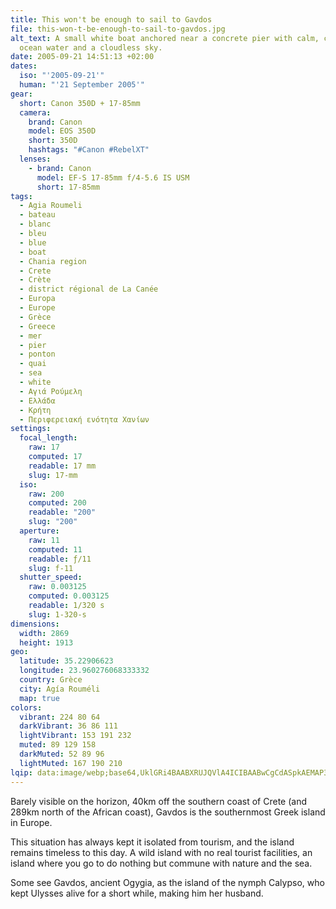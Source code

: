 ```yaml
---
title: This won't be enough to sail to Gavdos
file: this-won-t-be-enough-to-sail-to-gavdos.jpg
alt_text: A small white boat anchored near a concrete pier with calm, clear blue
  ocean water and a cloudless sky.
date: 2005-09-21 14:51:13 +02:00
dates:
  iso: "'2005-09-21'"
  human: "'21 September 2005'"
gear:
  short: Canon 350D + 17-85mm
  camera:
    brand: Canon
    model: EOS 350D
    short: 350D
    hashtags: "#Canon #RebelXT"
  lenses:
    - brand: Canon
      model: EF-S 17-85mm f/4-5.6 IS USM
      short: 17-85mm
tags:
  - Agia Roumeli
  - bateau
  - blanc
  - bleu
  - blue
  - boat
  - Chania region
  - Crete
  - Crète
  - district régional de La Canée
  - Europa
  - Europe
  - Grèce
  - Greece
  - mer
  - pier
  - ponton
  - quai
  - sea
  - white
  - Αγιά Ρούμελη
  - Ελλάδα
  - Κρήτη
  - Περιφερειακή ενότητα Χανίων
settings:
  focal_length:
    raw: 17
    computed: 17
    readable: 17 mm
    slug: 17-mm
  iso:
    raw: 200
    computed: 200
    readable: "200"
    slug: "200"
  aperture:
    raw: 11
    computed: 11
    readable: ƒ/11
    slug: f-11
  shutter_speed:
    raw: 0.003125
    computed: 0.003125
    readable: 1/320 s
    slug: 1-320-s
dimensions:
  width: 2869
  height: 1913
geo:
  latitude: 35.22906623
  longitude: 23.960276068333332
  country: Grèce
  city: Agía Rouméli
  map: true
colors:
  vibrant: 224 80 64
  darkVibrant: 36 86 111
  lightVibrant: 153 191 232
  muted: 89 129 158
  darkMuted: 52 89 96
  lightMuted: 167 190 210
lqip: data:image/webp;base64,UklGRi4BAABXRUJQVlA4ICIBAABwCgCdASpkAEMAP3Gqx1u0rTq3LbRLm1AuCWMAzJQtO3CtaWO6cVdbDJBQEE4djo4QiQi75Q09sOSKB1BwXO2RJ01LysWm5EOyh1YinEyyop7WgHJ307aEfxhDAAD+0/M5QZ2ywPBcn6Xfk5linGFWOt6HRuy7zeGMZlNPYJM+UyBdwsjl9RkhEtDClwoMfRDsCbDKL8YIJXVsUn+5nIzdlyHSBja51c6trK974A2LRsub7YO4rlnxCoVQ7VBIncy6ES+5qZPvZ8dJM8c23bGhcPqzVkf7weiJvxViFIEpxUcU+pKKBW0+UyeSqqnGzzVR+BntQbOeJl9csGnkllWqjIWLw8BaSbSMYLsEvJZNXU7LbkEsZPlRfmKvrNJpcAAAAA==
---
```


Barely visible on the horizon, 40km off the southern coast of Crete (and 289km north of the African coast), Gavdos is the southernmost Greek island in Europe.

This situation has always kept it isolated from tourism, and the island remains timeless to this day. A wild island with no real tourist facilities, an island where you go to do nothing but commune with nature and the sea.

Some see Gavdos, ancient Ogygia, as the island of the nymph Calypso, who kept Ulysses alive for a short while, making him her husband.
